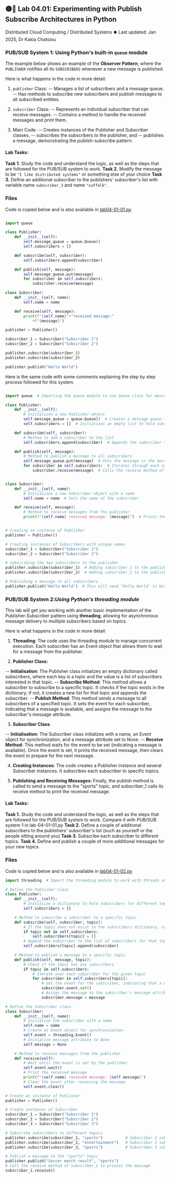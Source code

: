 
## 🟡🧪 Lab 04.01: Experimenting with Publish Subscribe Architectures in Python
Distributed Cloud Computing / Distributed Systems ⏺️ Last updated: Jan 2025, Dr Kakia Chatsiou

### PUB/SUB System 1: Using Python's built-in `queue` module

The example below shows an example of the **Observer Pattern**, where the `PUBLISHER` notifies 
 all its `SUBSCRIBERS` whenever a new message is published.
  
 Here is what happens in the code in more detail:

 1. `publisher` Class:
 -- Manages a list of subscribers and a message queue.
 -- Has methods to subscribe new subscribers and publish messages to all subscribed entities.

 2. `subscriber` Class:
 -- Represents an individual subscriber that can receive messages.
 -- Contains a method to handle the received messages and print them.

 3. Main Code:
 -- Creates instances of the Publisher and Subscriber classes, 
 -- subscribes the subscribers to the publisher, and 
 -- publishes a message, demonstrating the publish-subscribe pattern.


#### Lab Tasks:

**Task 1.** Study the code and understand the logic, as well as the steps that are followed for the PUB/SUB system to work.
**Task 2.** Modify the message to be `"I like distributed systems"` or something else of your choice
**Task 3.** Define an additional subscriber to the publishers' subscriber's list with variable name `subscriber_3` and name `"suffolk"`.

### Files
Code is copied below and is also available in [lab04-01-01.py](lab-04-01-01.py)


```python

import queue

class Publisher:
	def __init__(self):
		self.message_queue = queue.Queue()
		self.subscribers = []

	def subscribe(self, subscriber):
		self.subscribers.append(subscriber)

	def publish(self, message):
		self.message_queue.put(message)
		for subscriber in self.subscribers:
			subscriber.receive(message)

class Subscriber:
	def __init__(self, name):
		self.name = name

	def receive(self, message):
		print(f"{self.name}"+"received message:"
			+f"{message}")

publisher = Publisher()

subscriber_1 = Subscriber("Subscriber 1")
subscriber_2 = Subscriber("Subscriber 2")

publisher.subscribe(subscriber_1)
publisher.subscribe(subscriber_2)

publisher.publish("Hello World")

```
Here is the same code with some comments explaining the step by step process followed for this system.

```python

import queue  # Importing the queue module to use Queue class for message handling

class Publisher:
    def __init__(self):
        # Initializes a new Publisher object
        self.message_queue = queue.Queue()  # Creates a message queue to store messages
        self.subscribers = []  # Initializes an empty list to hold subscribers

    def subscribe(self, subscriber):
        # Method to add a subscriber to the list
        self.subscribers.append(subscriber)  # Appends the subscriber to the subscribers list

    def publish(self, message):
        # Method to publish a message to all subscribers
        self.message_queue.put(message)  # Puts the message in the message queue
        for subscriber in self.subscribers:  # Iterates through each subscriber
            subscriber.receive(message)  # Calls the receive method of each subscriber with the message


class Subscriber:
    def __init__(self, name):
        # Initializes a new Subscriber object with a name
        self.name = name  # Sets the name of the subscriber

    def receive(self, message):
        # Method to receive messages from the publisher
        print(f"{self.name} received message: {message}")  # Prints the message received by the subscriber


# Creating an instance of Publisher
publisher = Publisher()

# Creating instances of Subscribers with unique names
subscriber_1 = Subscriber("Subscriber 1")
subscriber_2 = Subscriber("Subscriber 2")

# Subscribing the two subscribers to the publisher
publisher.subscribe(subscriber_1)  # Adding subscriber_1 to the publisher's subscribers list
publisher.subscribe(subscriber_2)  # Adding subscriber_2 to the publisher's subscribers list

# Publishing a message to all subscribers
publisher.publish("Hello World")  # This will send "Hello World" to both subscribers


```

### PUB/SUB System 2:_Using Python's threading module_

This lab will get you working with another basic implementation of the Publisher-Subscriber 
 pattern using **threading**, allowing for asynchronous message delivery to multiple 
 subscribers based on topics.

Here is what happens in the code in more detail:

 1. **Threading**: The code uses the threading module to manage concurrent execution. 
 Each subscriber has an Event object that allows them to wait for a message from the 
 publisher.
 
 2. **Publisher Class:**
 
 -- **Initialisation**: The Publisher class initializes an empty dictionary called 
    subscribers, where each key is a topic and the value is a list of subscribers 
    interested in that topic.
 -- **Subscribe Method**: This method allows a subscriber to subscribe to a specific 
    topic. It checks if the topic exists in the dictionary; if not, it creates a 
    new list for that topic and appends the subscriber.
 -- **Publish Method**: This method sends a message to all subscribers of a specified 
    topic. It sets the event for each subscriber, indicating that a message is 
    available, and assigns the message to the subscriber's message attribute.

 3. **Subscriber Class**: 
 
 -- **Initialisation**: The Subscriber class initializes with a name, an Event object 
    for synchronization, and a message attribute set to None.
 -- **Receive Method**: This method waits for the event to be set (indicating a message 
    is available). Once the event is set, it prints the received message, then clears 
    the event to prepare for the next message.
 
 4. **Creating Instances**: The code creates a Publisher instance and several Subscriber 
    instances. It subscribes each subscriber to specific topics.
 
 5. **Publishing and Receiving Messages**: Finally, the publish method is called to send 
    a message to the "sports" topic, and subscriber_1 calls its receive method to 
    print the received message.

#### Lab Tasks:
**Task 1.** Study the code and understand the logic, as well as the steps that are followed for the PUB/SUB system to work. Compare it with PUB/SUB system 1 in lab-04-01-01.py
**Task 2.** Define a couple of additional subscribers to the publishers' subscriber's list (such as yourself or the people sitting around you)
**Task 3.** Subscribe each subscriber to different topics.
**Task 4.**  Define and publish a couple of more additional messages for your new topics

### Files
Code is copied below and is also available in [lab04-01-02.py](./lab-04-01-02.py)

```python
import threading  # Import the threading module to work with threads and events.

# Define the Publisher class
class Publisher:
    def __init__(self):
        # Initialize a dictionary to hold subscribers for different topics
        self.subscribers = {}

    # Method to subscribe a subscriber to a specific topic
    def subscribe(self, subscriber, topic):
        # If the topic does not exist in the subscribers dictionary, create a new list for it
        if topic not in self.subscribers:
            self.subscribers[topic] = []
        # Append the subscriber to the list of subscribers for that topic
        self.subscribers[topic].append(subscriber)

    # Method to publish a message to a specific topic
    def publish(self, message, topic):
        # Check if the topic has any subscribers
        if topic in self.subscribers:
            # Iterate over each subscriber for the given topic
            for subscriber in self.subscribers[topic]:
                # Set the event for the subscriber, indicating that a message is available
                subscriber.event.set()
                # Assign the message to the subscriber's message attribute
                subscriber.message = message

# Define the Subscriber class
class Subscriber:
    def __init__(self, name):
        # Initialize the subscriber with a name
        self.name = name
        # Create an Event object for synchronization
        self.event = threading.Event()
        # Initialize message attribute to None
        self.message = None

    # Method to receive messages from the publisher
    def receive(self):
        # Wait until the event is set by the publisher
        self.event.wait()
        # Print the received message
        print(f"{self.name} received message: {self.message}")
        # Clear the event after receiving the message
        self.event.clear()

# Create an instance of Publisher
publisher = Publisher()

# Create instances of Subscriber
subscriber_1 = Subscriber("Subscriber 1")
subscriber_2 = Subscriber("Subscriber 2")
subscriber_3 = Subscriber("Subscriber 3")

# Subscribe subscribers to different topics
publisher.subscribe(subscriber_1, "sports")          # Subscriber 1 subscribes to "sports"
publisher.subscribe(subscriber_2, "entertainment")   # Subscriber 2 subscribes to "entertainment"
publisher.subscribe(subscriber_3, "sports")          # Subscriber 3 subscribes to "sports"

# Publish a message to the "sports" topic
publisher.publish("Soccer match result", "sports")
# Call the receive method of subscriber_1 to process the message
subscriber_1.receive()
```